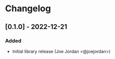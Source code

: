 # Changelog

## [0.1.0] - 2022-12-21

### Added

- Initial library release (Joe Jordan <@joejordan>)
